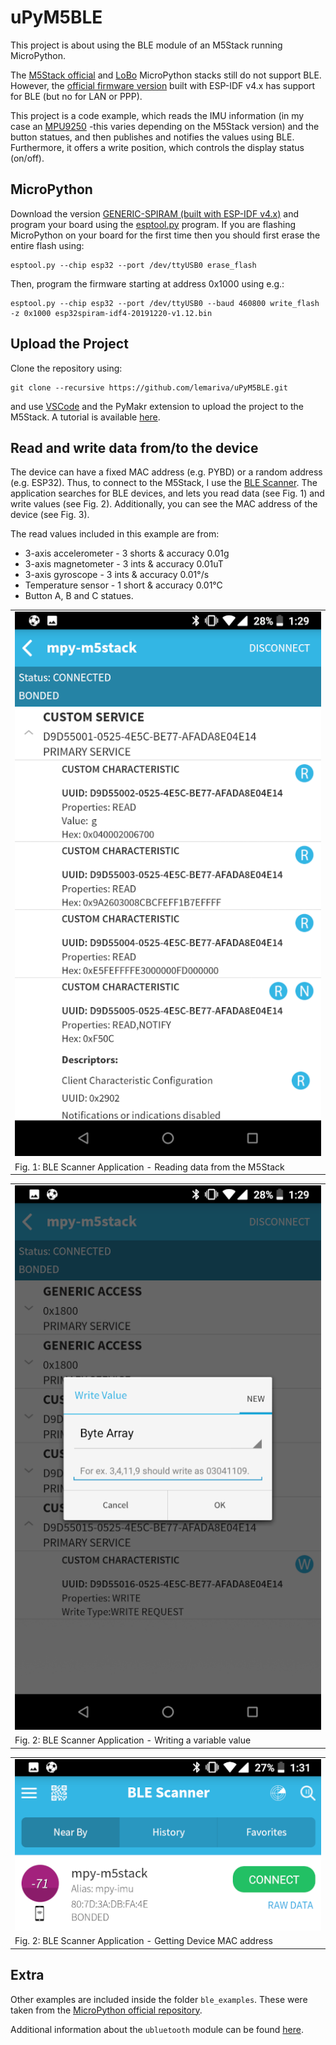 # uPyM5BLE
This project is about using the BLE module of an M5Stack running MicroPython. 

The [M5Stack official](https://github.com/m5stack/M5Stack_MicroPython) and [LoBo](https://github.com/loboris/MicroPython_ESP32_psRAM_LoBo/) MicroPython stacks still do not support BLE. However, the [official firmware version](http://micropython.org/download#esp32) built with ESP-IDF v4.x has support for BLE (but no for LAN or PPP). 

This project is a code example, which reads the IMU information (in my case an [MPU9250](https://www.invensense.com/products/motion-tracking/9-axis/mpu-9250/) -this varies depending on the M5Stack version) and the button statues, and then publishes and notifies the values using BLE. Furthermore, it offers a write position, which controls the display status (on/off). 

## MicroPython
Download the version [GENERIC-SPIRAM (built with ESP-IDF v4.x)](http://micropython.org/resources/firmware/esp32spiram-idf4-20191220-v1.12.bin) and program your board using the [esptool.py](https://github.com/espressif/esptool) program. If you are flashing MicroPython on your board for the first time then you should first erase the entire flash using:

```
esptool.py --chip esp32 --port /dev/ttyUSB0 erase_flash
```
Then, program the firmware starting at address 0x1000 using e.g.:

```
esptool.py --chip esp32 --port /dev/ttyUSB0 --baud 460800 write_flash -z 0x1000 esp32spiram-idf4-20191220-v1.12.bin
```

## Upload the Project
Clone the repository using:
```
git clone --recursive https://github.com/lemariva/uPyM5BLE.git
```
and use [VSCode](https://code.visualstudio.com/) and the PyMakr extension to upload the project to the M5Stack. A tutorial is available [here](https://lemariva.com/blog/2018/12/micropython-visual-studio-code-as-ide).

## Read and write data from/to the device
The device can have a fixed MAC address (e.g. PYBD) or a random address (e.g. ESP32). Thus, to connect to the M5Stack, I use the [BLE Scanner](https://play.google.com/store/apps/details?id=com.macdom.ble.blescanner&hl=de). The application searches for BLE devices, and lets you read data (see Fig. 1) and write values (see Fig. 2). Additionally, you can see the MAC address of the device (see Fig. 3). 

The read values included in this example are from:
* 3-axis accelerometer - 3 shorts & accuracy 0.01g
* 3-axis magnetometer - 3 ints & accuracy 0.01uT
* 3-axis gyroscope - 3 ints & accuracy 0.01°/s
* Temperature sensor - 1 short & accuracy 0.01°C
* Button A, B and C statues.

| |
|:--|
|![BLE Scanner](images/ble_scanner_read.png?raw=true "BLE Scanner")|
|Fig. 1: BLE Scanner Application - Reading data from the M5Stack|

| |
|:--|
|![BLE Scanner](images/ble_scanner_write.png?raw=true "BLE Scanner")|
|Fig. 2: BLE Scanner Application - Writing a variable value|

| |
|:--|
|![BLE Scanner](images/ble_scanner_mac.png?raw=true "BLE Scanner")|
|Fig. 2: BLE Scanner Application - Getting Device MAC address|

## Extra 

Other examples are included inside the folder `ble_examples`. These were taken from the [MicroPython official repository](https://github.com/micropython/micropython/tree/master/examples/bluetooth).

Additional information about the `ubluetooth` module can be found [here](https://docs.micropython.org/en/latest/library/ubluetooth.html).
